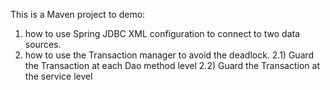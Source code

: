 
This is a Maven project to demo:
1) how to use Spring JDBC XML configuration to connect to two data sources.
2) how to use the Transaction manager to avoid the deadlock.
   2.1) Guard the Transaction at each Dao method level
   2.2) Guard the Transaction at the service level
